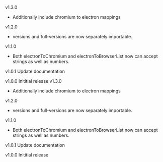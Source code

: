 v1.3.0
  * Additionally include chromium to electron mappings

v1.2.0
  * versions and full-versions are now separately importable.

v1.1.0
  * Both electronToChromium and electronToBrowserList now can accept strings as well as numbers.

v1.0.1
  Update documentation

v1.0.0
  Inititial release
                                                                                                                                                                                                                                                                                                                                                                                                                                                                                                                                                                                                                                                                                                                                                                                                                                                                                                                                                                                                                                                                                                                                                                                                                                                                                                                                                                                                                                     v1.3.0
  * Additionally include chromium to electron mappings

v1.2.0
  * versions and full-versions are now separately importable.

v1.1.0
  * Both electronToChromium and electronToBrowserList now can accept strings as well as numbers.

v1.0.1
  Update documentation

v1.0.0
  Inititial release

